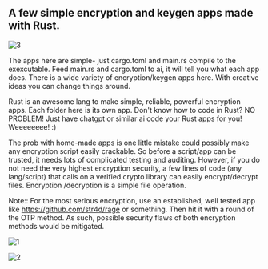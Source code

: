 

## A few simple encryption and keygen apps made with Rust.




![3](https://github.com/user-attachments/assets/6ebc1360-bc2a-453b-8040-8f890f0c072a)




The apps here are simple- just cargo.toml and main.rs compile to the exexcutable. Feed main.rs and cargo.toml to ai, it will tell you what each app does. There is a wide variety of encryption/keygen apps here. With creative ideas you can change things around. 


Rust is an awesome lang to make simple, reliable, powerful encryption apps. Each folder here is its own app. Don't know how to code in Rust? NO PROBLEM! Just have chatgpt or similar ai code your Rust  apps for you! Weeeeeeee! :)





The prob with home-made apps is one little mistake could possibly make any encryption script easily crackable. So before a  script/app can be trusted, it needs lots of complicated testing and auditing.  However, if you do not need the very highest encryption security, a few lines of code (any lang/script) that calls on a verified crypto library can easily encrypt/decrypt files. Encryption /decryption is a simple file operation. 


Note:: For the most serious encryption, use an established, well tested app like https://github.com/str4d/rage or something. Then hit it with a round of the OTP method. As such, possible security flaws of both encryption methods would be mitigated. 

![1](https://github.com/user-attachments/assets/d9ac7cc8-d7db-4e22-ad7a-7244d3a1f3ee)




![2](https://github.com/user-attachments/assets/7875594b-1614-4707-8ec7-7cc31cbce07b)
